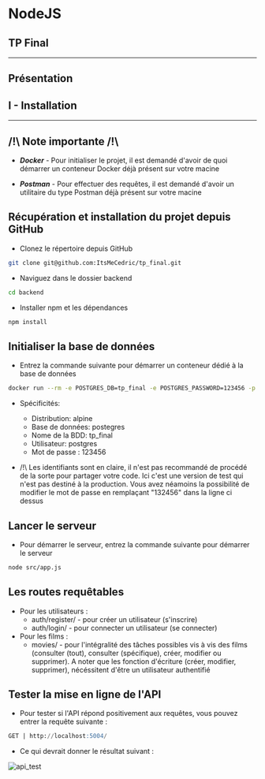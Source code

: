# NodeJS

## TP Final

---



## Présentation



## I - Installation

---

## /!\  Note importante  /!\

- ***Docker*** - Pour initialiser le projet, il est demandé d'avoir de quoi démarrer un conteneur Docker déjà présent sur votre macine

- ***Postman*** - Pour effectuer des requêtes, il est demandé d'avoir un utilitaire du type Postman déjà présent sur votre macine

  

## Récupération et installation du projet depuis GitHub

- Clonez le répertoire depuis GitHub

```sh
git clone git@github.com:ItsMeCedric/tp_final.git
```

- Naviguez dans le dossier backend

```sh
cd backend
```

- Installer npm et les dépendances

```sh
npm install
```



## Initialiser la base de données

- Entrez la commande suivante pour démarrer un conteneur dédié à la base de données

```sh
docker run --rm -e POSTGRES_DB=tp_final -e POSTGRES_PASSWORD=123456 -p 5432:5432 postgres:alpine
```

- Spécificités:

  - Distribution: alpine
  - Base de données: postegres
  - Nome de la BDD: tp_final
  - Utilisateur: postgres
  - Mot de passe : 123456

- /!\  Les identifiants sont en claire, il n'est pas recommandé de procédé de la sorte pour partager votre code. Ici c'est une version de test qui n'est pas destiné à la production. Vous avez néamoins la possibilité de modifier le mot de passe en remplaçant "132456" dans la ligne ci dessus

  

## Lancer le serveur

- Pour démarrer le serveur, entrez la commande suivante pour démarrer le serveur

```sh
node src/app.js
```



## Les routes requêtables

- Pour les utilisateurs :
  - auth/register/ - pour créer un utilisateur (s'inscrire)
  - auth/login/ - pour connecter un utilisateur (se connecter)
- Pour les films :
  - movies/ - pour l'intégralité des tâches possibles vis à vis des films (consulter (tout), consulter (spécifique), créer, modifier ou supprimer). A noter que les fonction d'écriture (créer, modifier, supprimer), nécéssitent d'être un utilisateur authentifié



## Tester la mise en ligne de l'API

- Pour tester si l'API répond positivement aux requêtes, vous pouvez entrer la requête suivante :

```sql
GET | http://localhost:5004/
```

- Ce qui devrait donner le résultat suivant :

![api_test](D:\git\tp_final\medias\api_test.png)



